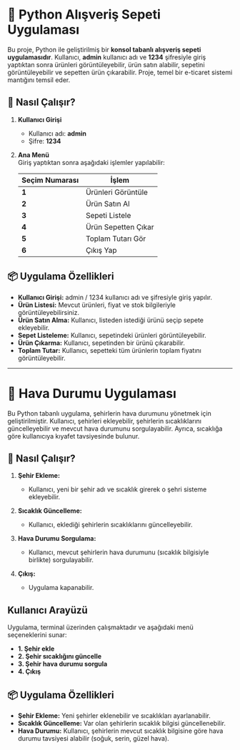 # 🛒 Python Alışveriş Sepeti Uygulaması
Bu proje, Python ile geliştirilmiş bir **konsol tabanlı alışveriş sepeti uygulamasıdır**. Kullanıcı, **admin** kullanıcı adı ve **1234** şifresiyle giriş yaptıktan sonra ürünleri görüntüleyebilir, ürün satın alabilir, sepetini görüntüleyebilir ve sepetten ürün çıkarabilir. Proje, temel bir e-ticaret sistemi mantığını temsil eder.

## 🚀 Nasıl Çalışır?

1. **Kullanıcı Girişi**
   - Kullanıcı adı: **admin**  
   - Şifre: **1234**  

2. **Ana Menü**  
   Giriş yaptıktan sonra aşağıdaki işlemler yapılabilir:  

   | Seçim Numarası | İşlem                 |
   |----------------|-----------------------|
   | **1**          | Ürünleri Görüntüle    |
   | **2**          | Ürün Satın Al         |
   | **3**          | Sepeti Listele        |
   | **4**          | Ürün Sepetten Çıkar   |
   | **5**          | Toplam Tutarı Gör     |
   | **6**          | Çıkış Yap             |

## 📦 Uygulama Özellikleri

- **Kullanıcı Girişi:** admin / 1234 kullanıcı adı ve şifresiyle giriş yapılır.  
- **Ürün Listesi:** Mevcut ürünleri, fiyat ve stok bilgileriyle görüntüleyebilirsiniz.  
- **Ürün Satın Alma:** Kullanıcı, listeden istediği ürünü seçip sepete ekleyebilir.  
- **Sepet Listeleme:** Kullanıcı, sepetindeki ürünleri görüntüleyebilir.  
- **Ürün Çıkarma:** Kullanıcı, sepetinden bir ürünü çıkarabilir.  
- **Toplam Tutar:** Kullanıcı, sepetteki tüm ürünlerin toplam fiyatını görüntüleyebilir.  

---

# 🛒 Hava Durumu Uygulaması

Bu Python tabanlı uygulama, şehirlerin hava durumunu yönetmek için geliştirilmiştir. Kullanıcı, şehirleri ekleyebilir, şehirlerin sıcaklıklarını güncelleyebilir ve mevcut hava durumunu sorgulayabilir. Ayrıca, sıcaklığa göre kullanıcıya kıyafet tavsiyesinde bulunur.

## 🚀 Nasıl Çalışır?

1. **Şehir Ekleme:**
   - Kullanıcı, yeni bir şehir adı ve sıcaklık girerek o şehri sisteme ekleyebilir.
   
2. **Sıcaklık Güncelleme:**
   - Kullanıcı, eklediği şehirlerin sıcaklıklarını güncelleyebilir.
   
3. **Hava Durumu Sorgulama:**
   - Kullanıcı, mevcut şehirlerin hava durumunu (sıcaklık bilgisiyle birlikte) sorgulayabilir.

4. **Çıkış:**
   - Uygulama kapanabilir.

## Kullanıcı Arayüzü

Uygulama, terminal üzerinden çalışmaktadır ve aşağıdaki menü seçeneklerini sunar:

- **1. Şehir ekle**
- **2. Şehir sıcaklığını güncelle**
- **3. Şehir hava durumu sorgula**
- **4. Çıkış**

## 📦 Uygulama Özellikleri

- **Şehir Ekleme:** Yeni şehirler eklenebilir ve sıcaklıkları ayarlanabilir.
- **Sıcaklık Güncelleme:** Var olan şehirlerin sıcaklık bilgisi güncellenebilir.
- **Hava Durumu:** Kullanıcı, şehirlerin mevcut sıcaklık bilgisine göre hava durumu tavsiyesi alabilir (soğuk, serin, güzel hava).
